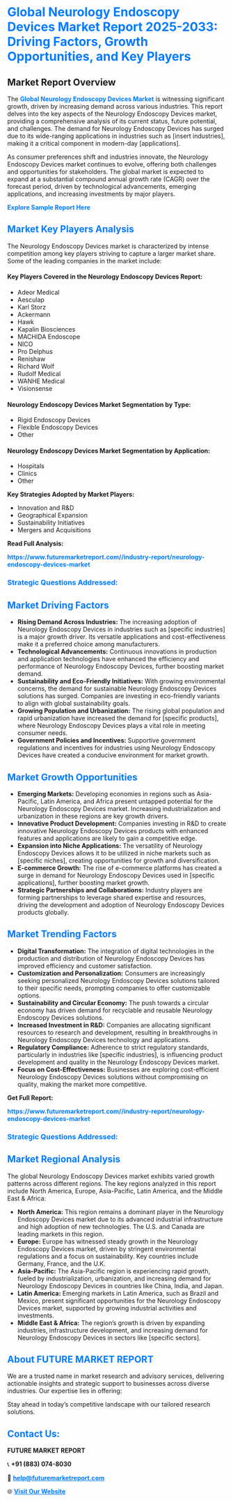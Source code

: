 <h1 style="color: #007BFF;">Global Neurology Endoscopy Devices Market Report 2025-2033: Driving Factors, Growth Opportunities, and Key Players</h1>

<section id="overview">
<h2>Market Report Overview</h2>
<p>The <a href="https://www.futuremarketreport.com//industry-report/neurology-endoscopy-devices-market" style="color: #007BFF; text-decoration: none;"><strong>Global Neurology Endoscopy Devices Market</strong></a> is witnessing significant growth, driven by increasing demand across various industries. This report delves into the key aspects of the Neurology Endoscopy Devices market, providing a comprehensive analysis of its current status, future potential, and challenges. The demand for Neurology Endoscopy Devices has surged due to its wide-ranging applications in industries such as [insert industries], making it a critical component in modern-day [applications].</p>
<p>As consumer preferences shift and industries innovate, the Neurology Endoscopy Devices market continues to evolve, offering both challenges and opportunities for stakeholders. The global market is expected to expand at a substantial compound annual growth rate (CAGR) over the forecast period, driven by technological advancements, emerging applications, and increasing investments by major players.</p>
</section>

<section id="overview">
<p><a href="https://www.futuremarketreport.com//request-sample/reportId=51667" style="color: #007BFF; text-decoration: none;"><strong>Explore Sample Report Here</strong></a></p>
</section>

<section id="key-players">
<h2 style="color: #007BFF;">Market Key Players Analysis</h2>
<p>The Neurology Endoscopy Devices market is characterized by intense competition among key players striving to capture a larger market share. Some of the leading companies in the market include:</p>
<h4>Key Players Covered in the Neurology Endoscopy Devices Report:</h4>
<ul><li>Adeor Medical</li><li>Aesculap</li><li>Karl Storz</li><li>Ackermann</li><li>Hawk</li><li>Kapalin Biosciences</li><li>MACHIDA Endoscope</li><li>NICO</li><li>Pro Delphus</li><li>Renishaw</li><li>Richard Wolf</li><li>Rudolf Medical</li><li>WANHE Medical</li><li>Visionsense</li></ul>
<h4>Neurology Endoscopy Devices Market Segmentation by Type:</h4>
<ul><li>Rigid Endoscopy Devices</li><li>Flexible Endoscopy Devices</li><li>Other</li></ul>

<h4>Neurology Endoscopy Devices Market Segmentation by Application:</h4>
<ul><li>Hospitals</li><li>Clinics</li><li>Other</li></ul>
<p><strong>Key Strategies Adopted by Market Players:</strong></p>
<ul>
<li>Innovation and R&D</li>
<li>Geographical Expansion</li>
<li>Sustainability Initiatives</li>
<li>Mergers and Acquisitions</li>
</ul>
</section>

<section>
<p><strong>Read Full Analysis: </strong></p><a href="https://www.futuremarketreport.com//industry-report/neurology-endoscopy-devices-market" style="color: #007BFF; text-decoration: none;"><strong>https://www.futuremarketreport.com//industry-report/neurology-endoscopy-devices-market</strong></a>
<h3 style="color: #007BFF;">Strategic Questions Addressed:</h3>
</section>

<section id="driving-factors">
<h2 style="color: #007BFF;">Market Driving Factors</h2>
<ul>
<li><strong>Rising Demand Across Industries:</strong> The increasing adoption of Neurology Endoscopy Devices in industries such as [specific industries] is a major growth driver. Its versatile applications and cost-effectiveness make it a preferred choice among manufacturers.</li>
<li><strong>Technological Advancements:</strong> Continuous innovations in production and application technologies have enhanced the efficiency and performance of Neurology Endoscopy Devices, further boosting market demand.</li>
<li><strong>Sustainability and Eco-Friendly Initiatives:</strong> With growing environmental concerns, the demand for sustainable Neurology Endoscopy Devices solutions has surged. Companies are investing in eco-friendly variants to align with global sustainability goals.</li>
<li><strong>Growing Population and Urbanization:</strong> The rising global population and rapid urbanization have increased the demand for [specific products], where Neurology Endoscopy Devices plays a vital role in meeting consumer needs.</li>
<li><strong>Government Policies and Incentives:</strong> Supportive government regulations and incentives for industries using Neurology Endoscopy Devices have created a conducive environment for market growth.</li>
</ul>
</section>

<section id="growth-opportunities">
<h2 style="color: #007BFF;">Market Growth Opportunities</h2>
<ul>
<li><strong>Emerging Markets:</strong> Developing economies in regions such as Asia-Pacific, Latin America, and Africa present untapped potential for the Neurology Endoscopy Devices market. Increasing industrialization and urbanization in these regions are key growth drivers.</li>
<li><strong>Innovative Product Development:</strong> Companies investing in R&D to create innovative Neurology Endoscopy Devices products with enhanced features and applications are likely to gain a competitive edge.</li>
<li><strong>Expansion into Niche Applications:</strong> The versatility of Neurology Endoscopy Devices allows it to be utilized in niche markets such as [specific niches], creating opportunities for growth and diversification.</li>
<li><strong>E-commerce Growth:</strong> The rise of e-commerce platforms has created a surge in demand for Neurology Endoscopy Devices used in [specific applications], further boosting market growth.</li>
<li><strong>Strategic Partnerships and Collaborations:</strong> Industry players are forming partnerships to leverage shared expertise and resources, driving the development and adoption of Neurology Endoscopy Devices products globally.</li>
</ul>
</section>

<section id="trending-factors">
<h2 style="color: #007BFF;">Market Trending Factors</h2>
<ul>
<li><strong>Digital Transformation:</strong> The integration of digital technologies in the production and distribution of Neurology Endoscopy Devices has improved efficiency and customer satisfaction.</li>
<li><strong>Customization and Personalization:</strong> Consumers are increasingly seeking personalized Neurology Endoscopy Devices solutions tailored to their specific needs, prompting companies to offer customizable options.</li>
<li><strong>Sustainability and Circular Economy:</strong> The push towards a circular economy has driven demand for recyclable and reusable Neurology Endoscopy Devices solutions.</li>
<li><strong>Increased Investment in R&D:</strong> Companies are allocating significant resources to research and development, resulting in breakthroughs in Neurology Endoscopy Devices technology and applications.</li>
<li><strong>Regulatory Compliance:</strong> Adherence to strict regulatory standards, particularly in industries like [specific industries], is influencing product development and quality in the Neurology Endoscopy Devices market.</li>
<li><strong>Focus on Cost-Effectiveness:</strong> Businesses are exploring cost-efficient Neurology Endoscopy Devices solutions without compromising on quality, making the market more competitive.</li>
</ul>
</section>

<section>
<p><strong>Get Full Report: </strong></p><a href="https://www.futuremarketreport.com//industry-report/neurology-endoscopy-devices-market" style="color: #007BFF; text-decoration: none;"><strong>https://www.futuremarketreport.com//industry-report/neurology-endoscopy-devices-market</strong></a>
<h3 style="color: #007BFF;">Strategic Questions Addressed:</h3>
</section>


<section id="regional-analysis">
<h2 style="color: #007BFF;">Market Regional Analysis</h2>
<p>The global Neurology Endoscopy Devices market exhibits varied growth patterns across different regions. The key regions analyzed in this report include North America, Europe, Asia-Pacific, Latin America, and the Middle East & Africa:</p>
<ul>
<li><strong>North America:</strong> This region remains a dominant player in the Neurology Endoscopy Devices market due to its advanced industrial infrastructure and high adoption of new technologies. The U.S. and Canada are leading markets in this region.</li>
<li><strong>Europe:</strong> Europe has witnessed steady growth in the Neurology Endoscopy Devices market, driven by stringent environmental regulations and a focus on sustainability. Key countries include Germany, France, and the U.K.</li>
<li><strong>Asia-Pacific:</strong> The Asia-Pacific region is experiencing rapid growth, fueled by industrialization, urbanization, and increasing demand for Neurology Endoscopy Devices in countries like China, India, and Japan.</li>
<li><strong>Latin America:</strong> Emerging markets in Latin America, such as Brazil and Mexico, present significant opportunities for the Neurology Endoscopy Devices market, supported by growing industrial activities and investments.</li>
<li><strong>Middle East & Africa:</strong> The region’s growth is driven by expanding industries, infrastructure development, and increasing demand for Neurology Endoscopy Devices in sectors like [specific sectors].</li>
</ul>
</section>

<footer>
<h2 style="color: #007BFF;">About FUTURE MARKET REPORT</h2>
<p>We are a trusted name in market research and advisory services, delivering actionable insights and strategic support to businesses across diverse industries. Our expertise lies in offering:</p>

<p>Stay ahead in today’s competitive landscape with our tailored research solutions.</p>

<h2 style="color: #007BFF;">Contact Us:</h2>
<p><strong>FUTURE MARKET REPORT</strong></p>
<p>📞 <strong>+91 (883) 074-8030</strong></p>
<p>📧 <strong><a href="mailto:help@futuremarketreport.com" style="color: #007BFF;">help@futuremarketreport.com</a></strong></p>
<p>🌐 <strong><a href="https://www.futuremarketreport.com/" style="color: #007BFF;">Visit Our Website</a></strong></p>
</footer>